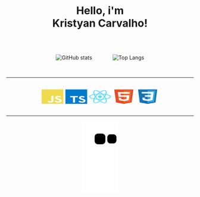 <Br />

<div>
<h1 align="center">Hello, i'm <br /> Kristyan Carvalho!</h1>
</div>

<Br />

<Br />
  
<div align="center">

![GitHub stats](https://github-readme-stats.vercel.app/api?username=kriscrv&show_icons=true&theme=tokyonight) ‌ ‌ ‌ ‌ ‌ ‌ ‌ ‌ ‌ ‌ ‌ ‌ ‌ 
![Top Langs](https://github-readme-stats.vercel.app/api/top-langs/?username=kriscrv&theme=tokyonight)

</div>

<br />
 
<hr />

<div align="center"><br>
  <img align="center" alt="Kris-Js" height="40" width="60" src="https://raw.githubusercontent.com/devicons/devicon/master/icons/javascript/javascript-plain.svg">
  <img align="center" alt="Kris-Ts" height="40" width="60" src="https://raw.githubusercontent.com/devicons/devicon/master/icons/typescript/typescript-plain.svg">
  <img align="center" alt="Kris-React" height="40" width="60" src="https://raw.githubusercontent.com/devicons/devicon/master/icons/react/react-original.svg">
  <img align="center" alt="Kris-HTML" height="40" width="60" src="https://raw.githubusercontent.com/devicons/devicon/master/icons/html5/html5-original.svg">
  <img align="center" alt="Kris-CSS" height="40" width="60" src="https://raw.githubusercontent.com/devicons/devicon/master/icons/css3/css3-original.svg">
</div>
  
<br />
 
<hr />

<div align="center">
  
![Snake animation](https://github.com/kriscrv/kriscrv/blob/output/github-contribution-grid-snake.svg)

</div>
  
<br />

